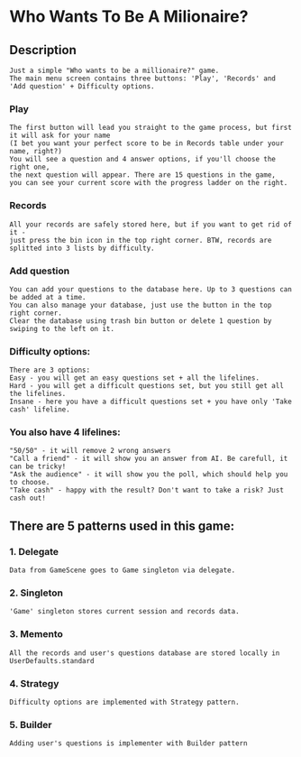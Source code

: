 # Who Wants To Be A Milionaire?

## Description 

    Just a simple "Who wants to be a millionaire?" game.
    The main menu screen contains three buttons: 'Play', 'Records' and 'Add question' + Difficulty options.
### Play
    The first button will lead you straight to the game process, but first it will ask for your name 
    (I bet you want your perfect score to be in Records table under your name, right?)
    You will see a question and 4 answer options, if you'll choose the right one, 
    the next question will appear. There are 15 questions in the game, 
    you can see your current score with the progress ladder on the right.
### Records
    All your records are safely stored here, but if you want to get rid of it - 
    just press the bin icon in the top right corner. BTW, records are splitted into 3 lists by difficulty.
### Add question
    You can add your questions to the database here. Up to 3 questions can be added at a time.
    You can also manage your database, just use the button in the top right corner.
    Clear the database using trash bin button or delete 1 question by swiping to the left on it.
### Difficulty options:
    There are 3 options:
    Easy - you will get an easy questions set + all the lifelines.
    Hard - you will get a difficult questions set, but you still get all the lifelines.
    Insane - here you have a difficult questions set + you have only 'Take cash' lifeline.
### You also have 4 lifelines:
    "50/50" - it will remove 2 wrong answers
    "Call a friend" - it will show you an answer from AI. Be carefull, it can be tricky!
    "Ask the audience" - it will show you the poll, which should help you to choose.
    "Take cash" - happy with the result? Don't want to take a risk? Just cash out!
    
## There are 5 patterns used in this game:

### 1. Delegate
    Data from GameScene goes to Game singleton via delegate.
### 2. Singleton
    'Game' singleton stores current session and records data.
### 3. Memento
    All the records and user's questions database are stored locally in UserDefaults.standard
### 4. Strategy
    Difficulty options are implemented with Strategy pattern.
### 5. Builder
    Adding user's questions is implementer with Builder pattern
